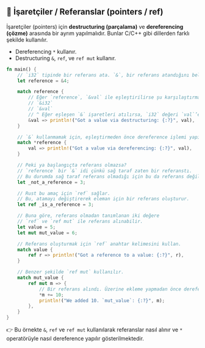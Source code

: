 ## 📌 İşaretçiler / Referanslar (pointers / ref)

İşaretçiler (pointers) için **destructuring (parçalama)** ve **dereferencing (çözme)** arasında bir ayrım yapılmalıdır. Bunlar C/C++ gibi dillerden farklı şekilde kullanılır.

* Dereferencing `*` kullanır.
* Destructuring `&`, `ref`, ve `ref mut` kullanır.

```rust
fn main() {
    // `i32` tipinde bir referans ata. `&`, bir referans atandığını belirtir.
    let reference = &4;

    match reference {
        // Eğer `reference`, `&val` ile eşleştirilirse şu karşılaştırma yapılır:
        // `&i32`
        // `&val`
        // ^ Eğer eşleşen `&` işaretleri atılırsa, `i32` değeri `val`’e atanır.
        &val => println!("Got a value via destructuring: {:?}", val),
    }

    // `&` kullanmamak için, eşleştirmeden önce dereference işlemi yapılır.
    match *reference {
        val => println!("Got a value via dereferencing: {:?}", val),
    }

    // Peki ya başlangıçta referans olmazsa?
    // `reference` bir `&` idi çünkü sağ taraf zaten bir referanstı.
    // Bu durumda sağ taraf referans olmadığı için bu da referans değildir.
    let _not_a_reference = 3;

    // Rust bu amaç için `ref` sağlar.
    // Bu, atamayı değiştirerek eleman için bir referans oluşturur.
    let ref _is_a_reference = 3;

    // Buna göre, referans olmadan tanımlanan iki değere
    // `ref` ve `ref mut` ile referans alınabilir.
    let value = 5;
    let mut mut_value = 6;

    // Referans oluşturmak için `ref` anahtar kelimesini kullan.
    match value {
        ref r => println!("Got a reference to a value: {:?}", r),
    }

    // Benzer şekilde `ref mut` kullanılır.
    match mut_value {
        ref mut m => {
            // Bir referans alındı. Üzerine ekleme yapmadan önce dereference gerekir.
            *m += 10;
            println!("We added 10. `mut_value`: {:?}", m);
        },
    }
}
```

👉 Bu örnekte `&`, `ref` ve `ref mut` kullanılarak referanslar nasıl alınır ve `*` operatörüyle nasıl dereference yapılır gösterilmektedir.
